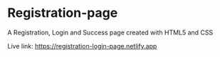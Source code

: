 # Registration-page
A Registration, Login and Success page created with HTML5 and CSS

Live link: https://registration-login-page.netlify.app
